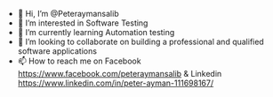 - 👋 Hi, I’m @Peteraymansalib
- 👀 I’m interested in Software Testing
- 🌱 I’m currently learning Automation testing
- 💞️ I’m looking to collaborate on building a professional and qualified software applications
- 📫 How to reach me on Facebook https://www.facebook.com/peteraymansalib & Linkedin https://www.linkedin.com/in/peter-ayman-111698167/

<!---
Peteraymansalib/Peteraymansalib is a ✨ special ✨ repository because its `README.md` (this file) appears on your GitHub profile.
You can click the Preview link to take a look at your changes.
--->
